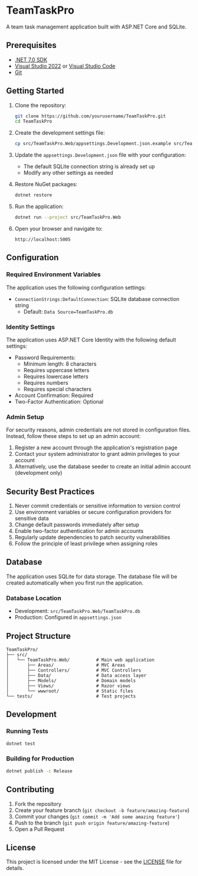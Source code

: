# TeamTaskPro

A team task management application built with ASP.NET Core and SQLite.

## Prerequisites

- [.NET 7.0 SDK](https://dotnet.microsoft.com/download/dotnet/7.0)
- [Visual Studio 2022](https://visualstudio.microsoft.com/vs/) or [Visual Studio Code](https://code.visualstudio.com/)
- [Git](https://git-scm.com/)

## Getting Started

1. Clone the repository:
   ```bash
   git clone https://github.com/yourusername/TeamTaskPro.git
   cd TeamTaskPro
   ```

2. Create the development settings file:
   ```bash
   cp src/TeamTaskPro.Web/appsettings.Development.json.example src/TeamTaskPro.Web/appsettings.Development.json
   ```

3. Update the `appsettings.Development.json` file with your configuration:
   - The default SQLite connection string is already set up
   - Modify any other settings as needed

4. Restore NuGet packages:
   ```bash
   dotnet restore
   ```

5. Run the application:
   ```bash
   dotnet run --project src/TeamTaskPro.Web
   ```

6. Open your browser and navigate to:
   ```
   http://localhost:5005
   ```

## Configuration

### Required Environment Variables

The application uses the following configuration settings:

- `ConnectionStrings:DefaultConnection`: SQLite database connection string
  - Default: `Data Source=TeamTaskPro.db`

### Identity Settings

The application uses ASP.NET Core Identity with the following default settings:

- Password Requirements:
  - Minimum length: 8 characters
  - Requires uppercase letters
  - Requires lowercase letters
  - Requires numbers
  - Requires special characters
- Account Confirmation: Required
- Two-Factor Authentication: Optional

### Admin Setup

For security reasons, admin credentials are not stored in configuration files. Instead, follow these steps to set up an admin account:

1. Register a new account through the application's registration page
2. Contact your system administrator to grant admin privileges to your account
3. Alternatively, use the database seeder to create an initial admin account (development only)

## Security Best Practices

1. Never commit credentials or sensitive information to version control
2. Use environment variables or secure configuration providers for sensitive data
3. Change default passwords immediately after setup
4. Enable two-factor authentication for admin accounts
5. Regularly update dependencies to patch security vulnerabilities
6. Follow the principle of least privilege when assigning roles

## Database

The application uses SQLite for data storage. The database file will be created automatically when you first run the application.

### Database Location

- Development: `src/TeamTaskPro.Web/TeamTaskPro.db`
- Production: Configured in `appsettings.json`

## Project Structure

```
TeamTaskPro/
├── src/
│   └── TeamTaskPro.Web/          # Main web application
│       ├── Areas/                # MVC Areas
│       ├── Controllers/          # MVC Controllers
│       ├── Data/                 # Data access layer
│       ├── Models/               # Domain models
│       ├── Views/                # Razor views
│       └── wwwroot/              # Static files
└── tests/                        # Test projects
```

## Development

### Running Tests

```bash
dotnet test
```

### Building for Production

```bash
dotnet publish -c Release
```

## Contributing

1. Fork the repository
2. Create your feature branch (`git checkout -b feature/amazing-feature`)
3. Commit your changes (`git commit -m 'Add some amazing feature'`)
4. Push to the branch (`git push origin feature/amazing-feature`)
5. Open a Pull Request

## License

This project is licensed under the MIT License - see the [LICENSE](LICENSE) file for details.
